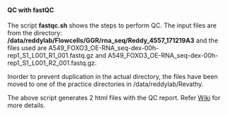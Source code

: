 #### QC with fastQC

The script **fastqc.sh** shows the steps to perform QC. The input files are from the directory: **/data/reddylab/Flowcells/GGR/rna_seq/Reddy_4557_171219A3** and the files used are A549_FOXO3_OE-RNA_seq-dex-00h-rep1_S1_L001_R1_001.fastq.gz and A549_FOXO3_OE-RNA_seq-dex-00h-rep1_S1_L001_R2_001.fastq.gz. 

Inorder to prevent duplication in the actual directory, the files have been moved to one of the practice directories in /data/reddylab/Revathy. 

The above script generates 2 html files with the QC report. Refer [Wiki](https://github.com/DukeCAGT/bioinfo_tasks/wiki/QC-Reads) for more details. 